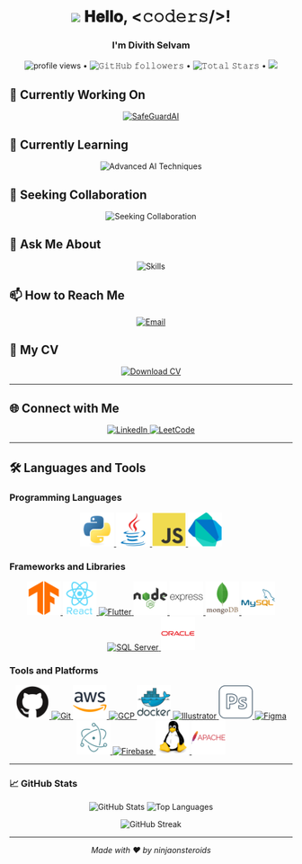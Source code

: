 <h1 align="center">
  <img src="GIF/Earth.gif" width="24px"/>
  𝐇𝐞𝐥𝐥𝐨, &lt;𝚌𝚘𝚍𝚎𝚛𝚜/&gt;!
<h3 align="center">I'm Divith Selvam</h3>
  
<p align="center">
  <img alt = "profile views" src="https://komarev.com/ghpvc/?username=Divith123&style=flat&color=blue"/> •   
<!--   <a href="https://user-badge.committers.top/india_private/Divith123"><img src="https://user-badge.committers.top/india_private/JayantGoel001.svg"/></a> • -->
  <img alt="𝙶𝚒𝚝𝙷𝚞𝚋 𝚏𝚘𝚕𝚕𝚘𝚠𝚎𝚛𝚜" src="https://img.shields.io/github/followers/Divith123?label=Followers&style=social"/> •
  <img src="https://img.shields.io/github/stars/Divith123?label=Stars" alt="𝚃𝚘𝚝𝚊𝚕 𝚂𝚝𝚊𝚛𝚜"/> •
  <a href="https://github.com/sponsors/Divith123"><img src="https://img.shields.io/static/v1?label=Sponsor&message=%E2%9D%A4&logo=GitHub&color=%23fe8e86"/></a>
</p>
  
## 🔭 Currently Working On

<p align="center">
  <a href="https://github.com/Divith123/SafeGuardAI" target="_blank">
    <img src="https://img.shields.io/badge/Project-SafeGuardAI-brightgreen?style=for-the-badge&logo=github" alt="SafeGuardAI"/>
  </a>

## 🌱 Currently Learning

<p align="center">
  <img src="https://img.shields.io/badge/Focus-Advanced%20AI%20Techniques-blue?style=for-the-badge&logo=tensorflow" alt="Advanced AI Techniques"/>
  
## 👯 Seeking Collaboration

<p align="center">
  <img src="https://img.shields.io/badge/Collaboration-Welcome!%20%F0%9F%8C%8F-orange?style=for-the-badge&logo=github" alt="Seeking Collaboration"/>

## 💬 Ask Me About

<p align="center">
  <img src="https://img.shields.io/badge/Skills-Python%20%7C%20TensorFlow%20%7C%20Machine%20Learning%20%7C%20Android%20OS-lightgrey?style=for-the-badge" alt="Skills"/>

## 📫 How to Reach Me

<p align="center">
  <a href="mailto:divithselvam23@gmail.com">
    <img src="https://img.shields.io/badge/Email-divithselvam23%40gmail.com-blue?style=for-the-badge&logo=gmail" alt="Email"/>
  </a>

## 📄 My CV

<p align="center">
  <a href="https://divith-portfolio.vercel.app/CV.pdf" target="_blank">
    <img src="https://img.shields.io/badge/CV-Download-orange?style=for-the-badge&logo=pdf" alt="Download CV"/>
  </a>
</p>

---
## 🌐 Connect with Me

<p align="center">
  <a href="https://linkedin.com/in/divith-s" target="_blank">
    <img src="https://img.shields.io/badge/LinkedIn-0A66C2?style=for-the-badge&logo=linkedin&logoColor=white" alt="LinkedIn"/>
  </a>
  <a href="https://www.leetcode.com/divith123" target="_blank">
    <img src="https://img.shields.io/badge/LeetCode-F9DC5C?style=for-the-badge&logo=leetcode&logoColor=black" alt="LeetCode"/>
  </a>
</p>

---

## 🛠️ Languages and Tools

### Programming Languages
<p align="center">
  <a href="https://www.python.org" target="_blank">
    <img src="https://raw.githubusercontent.com/devicons/devicon/master/icons/python/python-original.svg" alt="Python" width="60" height="60"/>
  </a>
  <a href="https://www.java.com" target="_blank">
    <img src="https://raw.githubusercontent.com/devicons/devicon/master/icons/java/java-original.svg" alt="Java" width="60" height="60"/>
  </a>
  <a href="https://developer.mozilla.org/en-US/docs/Web/JavaScript" target="_blank">
    <img src="https://raw.githubusercontent.com/devicons/devicon/master/icons/javascript/javascript-original.svg" alt="JavaScript" width="60" height="60"/>
  </a>
  <a href="https://dart.dev" target="_blank">
    <img src="https://raw.githubusercontent.com/devicons/devicon/master/icons/dart/dart-original.svg" alt="Dart" width="60" height="60"/>
  </a>
</p>

### Frameworks and Libraries
<p align="center">
  <a href="https://www.tensorflow.org" target="_blank">
    <img src="https://raw.githubusercontent.com/devicons/devicon/master/icons/tensorflow/tensorflow-original.svg" alt="TensorFlow" width="60" height="60"/>
  </a>
  <a href="https://reactjs.org/" target="_blank">
    <img src="https://raw.githubusercontent.com/devicons/devicon/master/icons/react/react-original-wordmark.svg" alt="React" width="60" height="60"/>
  </a>
  <a href="https://flutter.dev" target="_blank">
    <img src="https://www.vectorlogo.zone/logos/flutterio/flutterio-icon.svg" alt="Flutter" width="60" height="60"/>
  </a>
  <a href="https://nodejs.org" target="_blank">
    <img src="https://raw.githubusercontent.com/devicons/devicon/master/icons/nodejs/nodejs-original-wordmark.svg" alt="Node.js" width="60" height="60"/>
  </a>
  <a href="https://expressjs.com" target="_blank">
    <img src="https://raw.githubusercontent.com/devicons/devicon/master/icons/express/express-original-wordmark.svg" alt="Express" width="60" height="60"/>
  </a>
  <a href="https://www.mongodb.com/" target="_blank">
    <img src="https://raw.githubusercontent.com/devicons/devicon/master/icons/mongodb/mongodb-original-wordmark.svg" alt="MongoDB" width="60" height="60"/>
  </a>
  <a href="https://www.mysql.com/" target="_blank">
    <img src="https://raw.githubusercontent.com/devicons/devicon/master/icons/mysql/mysql-original-wordmark.svg" alt="MySQL" width="60" height="60"/>
  </a>
  <a href="https://www.microsoft.com/en-us/sql-server" target="_blank">
    <img src="https://www.svgrepo.com/show/303229/microsoft-sql-server-logo.svg" alt="SQL Server" width="60" height="60"/>
  </a>
  <a href="https://www.oracle.com/" target="_blank">
    <img src="https://raw.githubusercontent.com/devicons/devicon/master/icons/oracle/oracle-original.svg" alt="Oracle" width="60" height="60"/>
  </a>
</p>

### Tools and Platforms
<p align="center">
  <a href="https://github.com" target="_blank">
    <img src="https://raw.githubusercontent.com/devicons/devicon/master/icons/github/github-original.svg" alt="GitHub" width="60" height="60"/>
  </a>
  <a href="https://git-scm.com/" target="_blank">
    <img src="https://www.vectorlogo.zone/logos/git-scm/git-scm-icon.svg" alt="Git" width="60" height="60"/>
  </a>
  <a href="https://aws.amazon.com" target="_blank">
    <img src="https://raw.githubusercontent.com/devicons/devicon/master/icons/amazonwebservices/amazonwebservices-original-wordmark.svg" alt="AWS" width="60" height="60"/>
  </a>
  <a href="https://cloud.google.com" target="_blank">
    <img src="https://www.vectorlogo.zone/logos/google_cloud/google_cloud-icon.svg" alt="GCP" width="60" height="60"/>
  </a>
  <a href="https://www.docker.com/" target="_blank">
    <img src="https://raw.githubusercontent.com/devicons/devicon/master/icons/docker/docker-original-wordmark.svg" alt="Docker" width="60" height="60"/>
  </a>
  <a href="https://www.adobe.com/products/illustrator.html" target="_blank">
    <img src="https://www.vectorlogo.zone/logos/adobe_illustrator/adobe_illustrator-icon.svg" alt="Illustrator" width="60" height="60"/>
  </a>
  <a href="https://www.photoshop.com/en" target="_blank">
    <img src="https://raw.githubusercontent.com/devicons/devicon/master/icons/photoshop/photoshop-line.svg" alt="Photoshop" width="60" height="60"/>
  </a>
  <a href="https://www.figma.com/" target="_blank">
    <img src="https://www.vectorlogo.zone/logos/figma/figma-icon.svg" alt="Figma" width="60" height="60"/>
  </a>
  <a href="https://www.electronjs.org" target="_blank">
    <img src="https://raw.githubusercontent.com/devicons/devicon/master/icons/electron/electron-original.svg" alt="Electron" width="60" height="60"/>
  </a>
  <a href="https://firebase.google.com/" target="_blank">
    <img src="https://www.vectorlogo.zone/logos/firebase/firebase-icon.svg" alt="Firebase" width="60" height="60"/>
  </a>
  <a href="https://www.linux.org/" target="_blank">
    <img src="https://raw.githubusercontent.com/devicons/devicon/master/icons/linux/linux-original.svg" alt="Linux" width="60" height="60"/>
  </a>
  <a href="https://www.apache.org/" target="_blank">
    <img src="https://raw.githubusercontent.com/devicons/devicon/master/icons/apache/apache-original-wordmark.svg" alt="Apache" width="60" height="60"/>
  </a>
</p>

---

### 📈 GitHub Stats

<p align="center">
  <img src="https://github-readme-stats.vercel.app/api?username=divith123&show_icons=true&hide_title=true&hide=prs&theme=default" alt="GitHub Stats"/>
  <img src="https://github-readme-stats.vercel.app/api/top-langs/?username=divith123&layout=compact&theme=default" alt="Top Languages"/>
</p>

<p align="center">
  <img src="https://github-readme-streak-stats.herokuapp.com/?user=divith123&theme=default" alt="GitHub Streak"/>
</p>

---

<p align="center">
  <i>Made with ❤️ by ninjaonsteroids</i>
</p>
